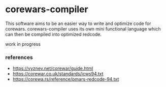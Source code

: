 # corewars-compiler
This software aims to be an easier way to write and optimize code for corewars. corewars-compiler uses its own mini functional language which can then be compiled into optimized redcode.

work in progress

###  references
- https://vyznev.net/corewar/guide.html
- https://corewar.co.uk/standards/icws94.txt
- https://corewa.rs/reference/pmars-redcode-94.txt
